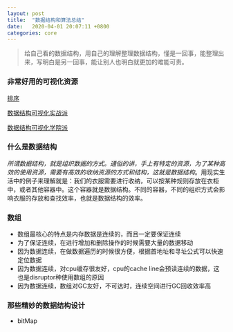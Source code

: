 ```yaml
---
layout: post
title:  "数据结构和算法总结"
date:   2020-04-01 20:07:11 +0800
categories: core
---
```


> 给自己看的数据结构，用自己的理解整理数据结构，懂是一回事，能整理出来，写明白是另一回事，能让别人也明白就更加的难能可贵。

### 非常好用的可视化资源

[排序]([http://sorting.at](http://sorting.at/))

[数据结构可视化实战派](https://visualgo.net/zh)

[数据结构可视化学院派](https://www.cs.usfca.edu/~galles/visualization/Algorithms.html)

### 什么是数据结构

*所谓数据结构，就是组织数据的方式。通俗的讲，手上有特定的资源，为了某种高效的使用资源，需要有高效的收纳资源的方式和结构，这就是数据结构*。用现实生活中的例子来理解就是：我们的衣服需要进行收纳，可以按某种规则存放在衣柜中，或者其他容器中。这个容器就是数据结构。不同的容器，不同的组织方式会影响衣服的存放和查找效率，也就是数据结构的效率。

### 数组

* 数组最核心的特点是内存数据是连续的，而且一定要保证连续
* 为了保证连续，在进行增加和删除操作的时候需要大量的数据移动
* 因为数据连续，在做数据遍历的时候很方便，根据首地址和寻址公式可以快速定位数据
* 因为数据连续，对cpu缓存很友好，cpu的cache line会预读连续的数据，这也是disruptor种使用数组的原因
* 因为数据连续，数组对GC友好，不可达时，连续空间进行GC回收效率高



###  那些精妙的数据结构设计

* bitMap

